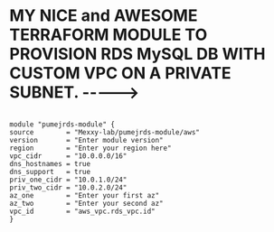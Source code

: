 # MY NICE and AWESOME TERRAFORM MODULE TO PROVISION RDS MySQL DB WITH CUSTOM VPC ON A PRIVATE SUBNET. ----->

~~~

module "pumejrds-module" {
source        = "Mexxy-lab/pumejrds-module/aws"
version       = "Enter module version"
region        = "Enter your region here"
vpc_cidr      = "10.0.0.0/16"
dns_hostnames = true
dns_support   = true
priv_one_cidr = "10.0.1.0/24"
priv_two_cidr = "10.0.2.0/24"
az_one        = "Enter your first az"
az_two        = "Enter your second az"
vpc_id        = "aws_vpc.rds_vpc.id"
}

~~~
